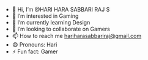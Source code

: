 - 👋 Hi, I’m @HARI HARA SABBARI RAJ S 
- 👀 I’m interested in Gaming
- 🌱 I’m currently learning Design 
- 💞️ I’m looking to collaborate on Gamers
- 📫 How to reach me hariharasabbariraj@gmail.com
- 😄 Pronouns: Hari  
- ⚡ Fun fact: Gamer

<!---
JHONNYENGAGED/JHONNYENGAGED is a ✨ special ✨ repository because its `README.md` (this file) appears on your GitHub profile.
You can click the Preview link to take a look at your changes.
--->
